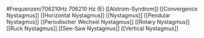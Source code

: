 #Frequenzen/706210Hz
706210 Hz (E)
[[Alstrom-Syndrom]]
[[Convergence Nystagmus]]
[[Horizontal Nystagmus]]
[[Nystagmus]]
[[Pendular Nystagmus]]
[[Periodischer Wechsel Nystagmus]]
[[Rotary Nystagmus]]
[[Ruck Nystagmus]]
[[See-Saw Nystagmus]]
[[Vertical Nystagmus]]